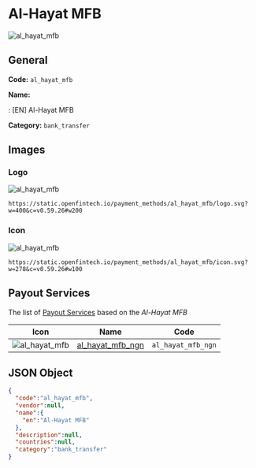
# Al-Hayat MFB 
![al_hayat_mfb](https://static.openfintech.io/payment_methods/al_hayat_mfb/logo.svg?w=400&c=v0.59.26#w200)  

## General 
**Code:** `al_hayat_mfb` 
 
**Name:** 
 
:	[EN] Al-Hayat MFB 
 
**Category:** `bank_transfer` 
 

## Images 

### Logo 
![al_hayat_mfb](https://static.openfintech.io/payment_methods/al_hayat_mfb/logo.svg?w=400&c=v0.59.26#w200)  

```
https://static.openfintech.io/payment_methods/al_hayat_mfb/logo.svg?w=400&c=v0.59.26#w200
```  

### Icon 
![al_hayat_mfb](https://static.openfintech.io/payment_methods/al_hayat_mfb/icon.svg?w=278&c=v0.59.26#w100)  

```
https://static.openfintech.io/payment_methods/al_hayat_mfb/icon.svg?w=278&c=v0.59.26#w100
```  

## Payout Services 
 
The list of [Payout Services](/payout-services/) based on the _Al-Hayat MFB_ 

|Icon|Name|Code| 
|:---:|:---:|:---:| 
|![al_hayat_mfb](https://static.openfintech.io/payout_methods/al_hayat_mfb/icon.svg?w=278&c=v0.59.26#w40) |[al_hayat_mfb_ngn](/payout-services/al_hayat_mfb_ngn/)|`al_hayat_mfb_ngn`| 
 

## JSON Object 

```json
{
  "code":"al_hayat_mfb",
  "vendor":null,
  "name":{
    "en":"Al-Hayat MFB"
  },
  "description":null,
  "countries":null,
  "category":"bank_transfer"
}
```  
